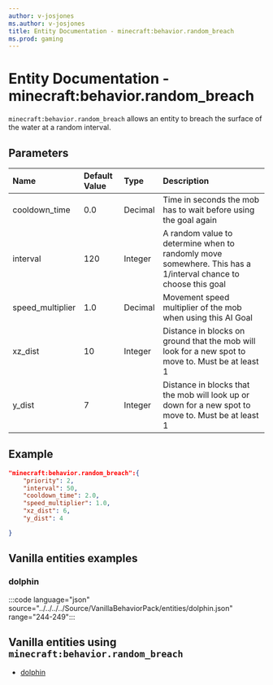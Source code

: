```yaml
---
author: v-josjones
ms.author: v-josjones
title: Entity Documentation - minecraft:behavior.random_breach
ms.prod: gaming
---
```


# Entity Documentation - minecraft:behavior.random_breach

`minecraft:behavior.random_breach` allows an entity to breach the surface of the water at a random interval.

## Parameters

|Name |Default Value  |Type  |Description  |
|:----------|:----------|:----------|:----------|
|cooldown_time| 0.0| Decimal| Time in seconds the mob has to wait before using the goal again |
|interval| 120| Integer| A random value to determine when to randomly move somewhere. This has a 1/interval chance to choose this goal |
|speed_multiplier| 1.0| Decimal| Movement speed multiplier of the mob when using this AI Goal |
|xz_dist| 10| Integer| Distance in blocks on ground that the mob will look for a new spot to move to. Must be at least 1 |
| y_dist| 7| Integer| Distance in blocks that the mob will look up or down for a new spot to move to. Must be at least 1 |

## Example

```json
"minecraft:behavior.random_breach":{
    "priority": 2,
    "interval": 50,
    "cooldown_time": 2.0,
    "speed_multiplier": 1.0,
    "xz_dist": 6,
    "y_dist": 4

}
```

## Vanilla entities examples

### dolphin

:::code language="json" source="../../../../Source/VanillaBehaviorPack/entities/dolphin.json" range="244-249":::

## Vanilla entities using `minecraft:behavior.random_breach`

- [dolphin](../../../../Source/VanillaBehaviorPack_Snippets/entities/dolphin.md)
